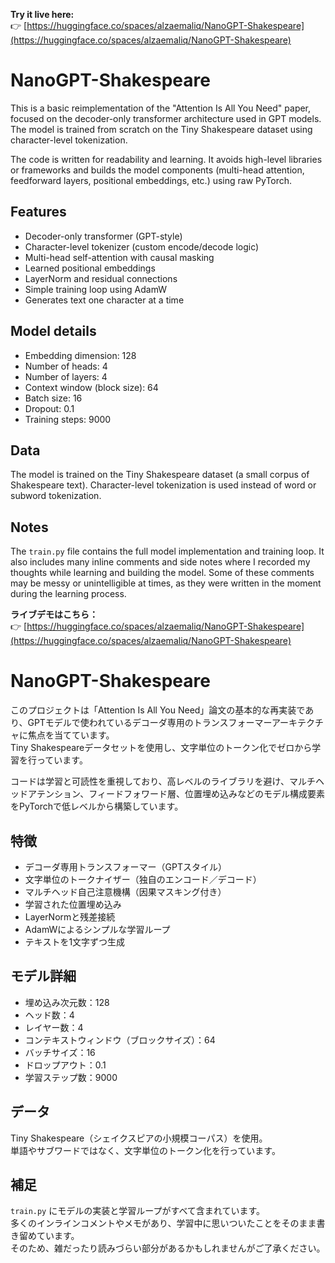 **Try it live here:**  
👉 [https://huggingface.co/spaces/alzaemaliq/NanoGPT-Shakespeare](https://huggingface.co/spaces/alzaemaliq/NanoGPT-Shakespeare)

# NanoGPT-Shakespeare

This is a basic reimplementation of the "Attention Is All You Need" paper, focused on the decoder-only transformer architecture used in GPT models. The model is trained from scratch on the Tiny Shakespeare dataset using character-level tokenization.

The code is written for readability and learning. It avoids high-level libraries or frameworks and builds the model components (multi-head attention, feedforward layers, positional embeddings, etc.) using raw PyTorch.

## Features

- Decoder-only transformer (GPT-style)
- Character-level tokenizer (custom encode/decode logic)
- Multi-head self-attention with causal masking
- Learned positional embeddings
- LayerNorm and residual connections
- Simple training loop using AdamW
- Generates text one character at a time

## Model details

- Embedding dimension: 128
- Number of heads: 4
- Number of layers: 4
- Context window (block size): 64
- Batch size: 16
- Dropout: 0.1
- Training steps: 9000

## Data

The model is trained on the Tiny Shakespeare dataset (a small corpus of Shakespeare text). Character-level tokenization is used instead of word or subword tokenization.

## Notes

The `train.py` file contains the full model implementation and training loop. It also includes many inline comments and side notes where I recorded my thoughts while learning and building the model. Some of these comments may be messy or unintelligible at times, as they were written in the moment during the learning process.

**ライブデモはこちら：**  
👉 [https://huggingface.co/spaces/alzaemaliq/NanoGPT-Shakespeare](https://huggingface.co/spaces/alzaemaliq/NanoGPT-Shakespeare)

# NanoGPT-Shakespeare

このプロジェクトは「Attention Is All You Need」論文の基本的な再実装であり、GPTモデルで使われているデコーダ専用のトランスフォーマーアーキテクチャに焦点を当てています。  
Tiny Shakespeareデータセットを使用し、文字単位のトークン化でゼロから学習を行っています。

コードは学習と可読性を重視しており、高レベルのライブラリを避け、マルチヘッドアテンション、フィードフォワード層、位置埋め込みなどのモデル構成要素をPyTorchで低レベルから構築しています。

## 特徴

- デコーダ専用トランスフォーマー（GPTスタイル）
- 文字単位のトークナイザー（独自のエンコード／デコード）
- マルチヘッド自己注意機構（因果マスキング付き）
- 学習された位置埋め込み
- LayerNormと残差接続
- AdamWによるシンプルな学習ループ
- テキストを1文字ずつ生成

## モデル詳細

- 埋め込み次元数：128  
- ヘッド数：4  
- レイヤー数：4  
- コンテキストウィンドウ（ブロックサイズ）：64  
- バッチサイズ：16  
- ドロップアウト：0.1  
- 学習ステップ数：9000

## データ

Tiny Shakespeare（シェイクスピアの小規模コーパス）を使用。  
単語やサブワードではなく、文字単位のトークン化を行っています。

## 補足

`train.py` にモデルの実装と学習ループがすべて含まれています。  
多くのインラインコメントやメモがあり、学習中に思いついたことをそのまま書き留めています。  
そのため、雑だったり読みづらい部分があるかもしれませんがご了承ください。
